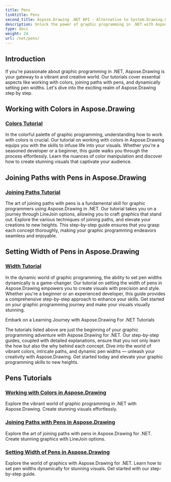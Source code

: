 ```yaml
---
title: Pens
linktitle: Pens
second_title: Aspose.Drawing .NET API - Alternative to System.Drawing.Common
description: Unlock the power of graphic programming in .NET with Aspose.Drawing tutorials. Discover color manipulation, path joining, and dynamic pen width setting for stunning visuals.
type: docs
weight: 24
url: /net/pens/
---
```


## Introduction

If you're passionate about graphic programming in .NET, Aspose.Drawing is your gateway to a vibrant and creative world. Our tutorials cover essential aspects like working with colors, joining paths with pens, and dynamically setting pen widths. Let's dive into the exciting realm of Aspose.Drawing step by step.

## Working with Colors in Aspose.Drawing

### [Colors Tutorial](./colors/)

In the colorful palette of graphic programming, understanding how to work with colors is crucial. Our tutorial on working with colors in Aspose.Drawing equips you with the skills to infuse life into your visuals. Whether you're a seasoned developer or a beginner, this guide walks you through the process effortlessly. Learn the nuances of color manipulation and discover how to create stunning visuals that captivate your audience.

## Joining Paths with Pens in Aspose.Drawing

### [Joining Paths Tutorial](./join/)

The art of joining paths with pens is a fundamental skill for graphic programmers using Aspose.Drawing in .NET. Our tutorial takes you on a journey through LineJoin options, allowing you to craft graphics that stand out. Explore the various techniques of joining paths, and elevate your creations to new heights. This step-by-step guide ensures that you grasp each concept thoroughly, making your graphic programming endeavors seamless and enjoyable.

## Setting Width of Pens in Aspose.Drawing

### [Width Tutorial](./width/)

In the dynamic world of graphic programming, the ability to set pen widths dynamically is a game-changer. Our tutorial on setting the width of pens in Aspose.Drawing empowers you to create visuals with precision and style. Whether you're a beginner or an experienced developer, this guide provides a comprehensive step-by-step approach to enhance your skills. Get started on your graphic programming journey and make your visuals visually stunning.

Embark on a Learning Journey with Aspose.Drawing For .NET Tutorials

The tutorials listed above are just the beginning of your graphic programming adventure with Aspose.Drawing for .NET. Our step-by-step guides, coupled with detailed explanations, ensure that you not only learn the how but also the why behind each concept. Dive into the world of vibrant colors, intricate paths, and dynamic pen widths — unleash your creativity with Aspose.Drawing. Get started today and elevate your graphic programming skills to new heights.
## Pens Tutorials
### [Working with Colors in Aspose.Drawing](./colors/)
Explore the vibrant world of graphic programming in .NET with Aspose.Drawing. Create stunning visuals effortlessly.
### [Joining Paths with Pens in Aspose.Drawing](./join/)
Explore the art of joining paths with pens in Aspose.Drawing for .NET. Create stunning graphics with LineJoin options.
### [Setting Width of Pens in Aspose.Drawing](./width/)
Explore the world of graphics with Aspose.Drawing for .NET. Learn how to set pen widths dynamically for stunning visuals. Get started with our step-by-step guide.